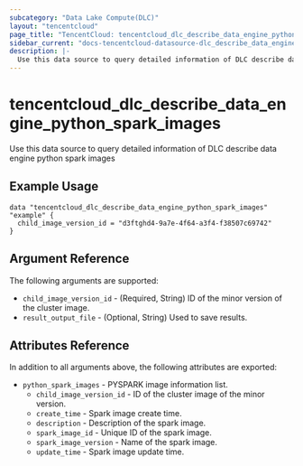 ```yaml
---
subcategory: "Data Lake Compute(DLC)"
layout: "tencentcloud"
page_title: "TencentCloud: tencentcloud_dlc_describe_data_engine_python_spark_images"
sidebar_current: "docs-tencentcloud-datasource-dlc_describe_data_engine_python_spark_images"
description: |-
  Use this data source to query detailed information of DLC describe data engine python spark images
---
```


# tencentcloud_dlc_describe_data_engine_python_spark_images

Use this data source to query detailed information of DLC describe data engine python spark images

## Example Usage

```hcl
data "tencentcloud_dlc_describe_data_engine_python_spark_images" "example" {
  child_image_version_id = "d3ftghd4-9a7e-4f64-a3f4-f38507c69742"
}
```

## Argument Reference

The following arguments are supported:

* `child_image_version_id` - (Required, String) ID of the minor version of the cluster image.
* `result_output_file` - (Optional, String) Used to save results.

## Attributes Reference

In addition to all arguments above, the following attributes are exported:

* `python_spark_images` - PYSPARK image information list.
  * `child_image_version_id` - ID of the cluster image of the minor version.
  * `create_time` - Spark image create time.
  * `description` - Description of the spark image.
  * `spark_image_id` - Unique ID of the spark image.
  * `spark_image_version` - Name of the spark image.
  * `update_time` - Spark image update time.


